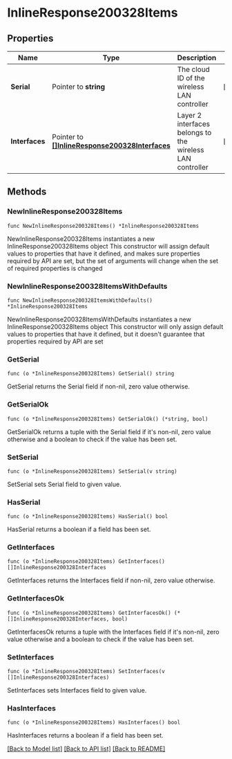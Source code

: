 # InlineResponse200328Items

## Properties

Name | Type | Description | Notes
------------ | ------------- | ------------- | -------------
**Serial** | Pointer to **string** | The cloud ID of the wireless LAN controller | [optional] 
**Interfaces** | Pointer to [**[]InlineResponse200328Interfaces**](InlineResponse200328Interfaces.md) | Layer 2 interfaces belongs to the wireless LAN controller | [optional] 

## Methods

### NewInlineResponse200328Items

`func NewInlineResponse200328Items() *InlineResponse200328Items`

NewInlineResponse200328Items instantiates a new InlineResponse200328Items object
This constructor will assign default values to properties that have it defined,
and makes sure properties required by API are set, but the set of arguments
will change when the set of required properties is changed

### NewInlineResponse200328ItemsWithDefaults

`func NewInlineResponse200328ItemsWithDefaults() *InlineResponse200328Items`

NewInlineResponse200328ItemsWithDefaults instantiates a new InlineResponse200328Items object
This constructor will only assign default values to properties that have it defined,
but it doesn't guarantee that properties required by API are set

### GetSerial

`func (o *InlineResponse200328Items) GetSerial() string`

GetSerial returns the Serial field if non-nil, zero value otherwise.

### GetSerialOk

`func (o *InlineResponse200328Items) GetSerialOk() (*string, bool)`

GetSerialOk returns a tuple with the Serial field if it's non-nil, zero value otherwise
and a boolean to check if the value has been set.

### SetSerial

`func (o *InlineResponse200328Items) SetSerial(v string)`

SetSerial sets Serial field to given value.

### HasSerial

`func (o *InlineResponse200328Items) HasSerial() bool`

HasSerial returns a boolean if a field has been set.

### GetInterfaces

`func (o *InlineResponse200328Items) GetInterfaces() []InlineResponse200328Interfaces`

GetInterfaces returns the Interfaces field if non-nil, zero value otherwise.

### GetInterfacesOk

`func (o *InlineResponse200328Items) GetInterfacesOk() (*[]InlineResponse200328Interfaces, bool)`

GetInterfacesOk returns a tuple with the Interfaces field if it's non-nil, zero value otherwise
and a boolean to check if the value has been set.

### SetInterfaces

`func (o *InlineResponse200328Items) SetInterfaces(v []InlineResponse200328Interfaces)`

SetInterfaces sets Interfaces field to given value.

### HasInterfaces

`func (o *InlineResponse200328Items) HasInterfaces() bool`

HasInterfaces returns a boolean if a field has been set.


[[Back to Model list]](../README.md#documentation-for-models) [[Back to API list]](../README.md#documentation-for-api-endpoints) [[Back to README]](../README.md)


